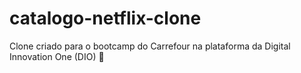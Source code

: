 # catalogo-netflix-clone
Clone criado para o bootcamp do Carrefour na plataforma da Digital Innovation One (DIO) 🚀
